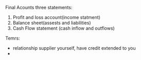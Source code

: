 Final Acounts three statements:
 1. Profit and loss account(income statment)
 2. Balance sheet(assests and liabilities)
 3. Cash Flow statement (cash inflow and outflows)

Temrs:
 - relationship supplier yourself, have credit extended to you
 - 
<!--stackedit_data:
eyJoaXN0b3J5IjpbMTQ1Nzk4MjAxNSwtNTc2Njk2NjMzXX0=
-->